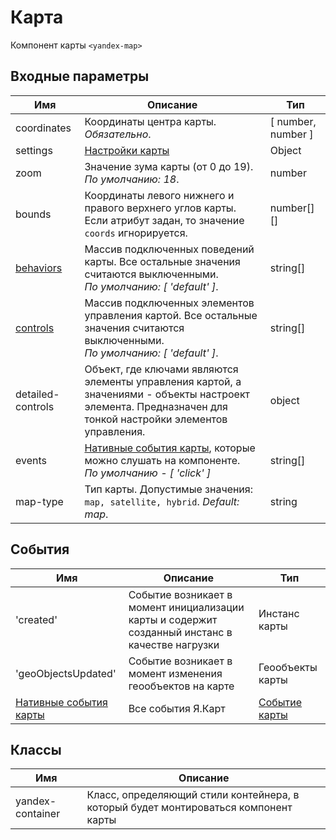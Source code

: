 # Карта

Компонент карты `<yandex-map>`

## Входные параметры

| Имя | Описание | Тип |
|---|---|---|
| coordinates | Координаты центра карты. <br> *Обязательно*. | [ number, number ] |
| settings | [Настройки карты](https://yandex.ru/dev/maps/jsapi/doc/2.1/dg/concepts/load.html#load__param) | Object |
| zoom | Значение зума карты (от 0 до 19). <br> *По умолчанию: 18*. | number |
| bounds | Координаты левого нижнего и правого верхнего углов карты. Если атрибут задан, то значение `coords` игнорируется. | number[][] |
| [behaviors](https://tech.yandex.ru/maps/doc/jsapi/2.1/ref/reference/map.behavior.Manager-docpage/#param-behaviors) | Массив подключенных поведений карты. Все остальные значения считаются выключенными. <br> *По умолчанию: [ 'default' ]*. | string[] |
| [controls](https://tech.yandex.ru/maps/doc/jsapi/2.1/ref/reference/control.Manager-docpage/#add-param-control) | Массив подключенных элементов управления картой. Все остальные значения считаются выключенными. <br> *По умолчанию: [ 'default' ]*. | string[] |
| detailed-controls | Объект, где ключами являются элементы управления картой, а значениями - объекты настроект элемента. Предназначен для тонкой настройки элементов управления. | object |
| events | [Нативные события карты](https://yandex.ru/dev/maps/jsapi/doc/2.1/ref/reference/Map.html#Map__events-summary), которые можно слушать на компоненте. <br> *По умолчанию - [ 'click' ]* | string[] |
| map-type | Тип карты. Допустимые значения: `map, satellite, hybrid`. *Default: map*. | string |

## События

| Имя | Описание | Тип |
| ---- | ---- | ---- |
| 'created' | Событие возникает в момент инициализации карты и содержит созданный инстанс в качестве нагрузки | Инстанс карты |
| 'geoObjectsUpdated' | Событие возникает в момент изменения геообъектов на карте | Геообъекты карты |
| [Нативные события карты](https://yandex.ru/dev/maps/jsapi/doc/2.1/ref/reference/Map.html#Map__events-summary) | Все события Я.Карт | [Событие карты](https://tech.yandex.ru/maps/doc/jsapi/2.1/dg/concepts/events-docpage/)

## Классы

| Имя | Описание |
|---|---|
| yandex-container | Класс, определяющий стили контейнера, в который будет монтироваться компонент карты |

